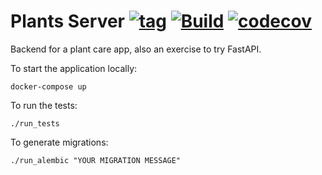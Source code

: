 # Plants Server [![tag](https://img.shields.io/github/tag/namelivia/plants-server.svg)](https://github.com/namelivia/plants-server/releases) [![Build](https://github.com/namelivia/plants-server/workflows/Build/badge.svg)](https://github.com/namelivia/plants-server/actions?query=workflow%3ABuild) [![codecov](https://codecov.io/gh/namelivia/plants-server/branch/master/graph/badge.svg)](https://codecov.io/gh/namelivia/plants-server)

Backend for a plant care app, also an exercise to try FastAPI.

To start the application locally:

```
docker-compose up
```



To run the tests:
```
./run_tests
```

To generate migrations:
```
./run_alembic "YOUR MIGRATION MESSAGE"
```
